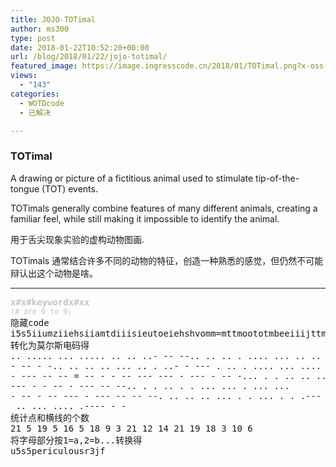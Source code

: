 ```yaml
---
title: JOJO-TOTimal
author: ms300
type: post
date: 2018-01-22T10:52:20+00:00
url: /blog/2018/01/22/jojo-totimal/
featured_image: https://image.ingresscode.cn/2018/01/TOTimal.png?x-oss-process=image/resize,m_fill,w_457,h_220
views:
  - "143"
categories:
  - WOTDcode
  - 已解决

---
```

### TOTimal

<span data-sheets-value="{&quot;1&quot;:2,&quot;2&quot;:&quot;Speaking briefly and concisely.&quot;}" data-sheets-userformat="{&quot;2&quot;:513,&quot;3&quot;:[null,0],&quot;12&quot;:0}">A drawing or picture of a fictitious animal used to stimulate tip-of-the-tongue (TOT) events. </span>

<span data-sheets-value="{&quot;1&quot;:2,&quot;2&quot;:&quot;Speaking briefly and concisely.&quot;}" data-sheets-userformat="{&quot;2&quot;:513,&quot;3&quot;:[null,0],&quot;12&quot;:0}">TOTimals generally combine features of many different animals, creating a familiar feel, while still making it impossible to identify the animal.</span>

用于舌尖现象实验的虚构动物图画.

TOTimals 通常结合许多不同的动物的特征，创造一种熟悉的感觉，但仍然不可能辩认出这个动物是啥。

<!--more-->

* * *

<pre><span style="color: #c4c4c4;"><b>x#x#keywordx#xx</b></span>
<span style="color: #c4c4c4;"><small>(# are 0 to 9)</small></span>
隐藏code
<span data-sheets-value="{&quot;1&quot;:2,&quot;2&quot;:&quot;i5s5iiumziiehsiiamtdiiisieutoeiehshvomm=mttmoototmbeeiiijttmtomzeeieessesvmtmotommgiiiseeseejish1tt&quot;}" data-sheets-userformat="{&quot;2&quot;:513,&quot;3&quot;:[null,0],&quot;12&quot;:0}">i5s5iiumziiehsiiamtdiiisieutoeiehshvomm=mttmoototmbeeiiijttmtomzeeieessesvmtmotommgiiiseeseejish1tt</span>
转化为莫尔斯电码得
.. ..... ... ..... .. .. ..- -- --.. .. .. . .... ... .. .. .
- -- - -.. .. .. .. ... .. . ..- - --- . .. . .... ... .... ...
- --- -- -- = -- - - -- --- --- - --- - -- -... . . .. .. .. .
--- - - -- - --- -- --.. . . .. . . ... ... . ... ...
- -- - -- --- - --- -- -- --. .. .. .. ... . . ... . . .---
 .. ... .... .---- - -
统计点和横线的个数
21 5 19 5 16 5 18 9 3 21 12 14 21 19 18 3 10 6
将字母部分按1=a,2=b...转换得
<span data-sheets-value="{&quot;1&quot;:2,&quot;2&quot;:&quot;u5s5periculousr3jf&quot;}" data-sheets-userformat="{&quot;2&quot;:513,&quot;3&quot;:[null,0],&quot;12&quot;:0}">u5s5periculousr3jf</span></pre>